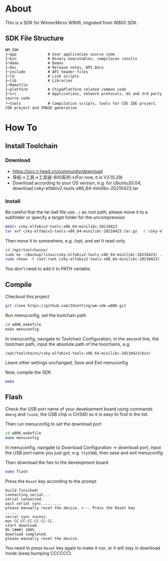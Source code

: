 # About 

This is a SDK for WinnerMicro W806, migrated from W800 SDK.

## SDK File Structure

```
WM_SDK 
├─app              # User application source code
├─bin              # Binary executables, compilaion results
├─demo             # Demos
├─doc              # Release notes, API Docs 
├─include          # API header files 
├─ld               # Link scripts
├─lib              # Libraries
├─Makefile
├─platform         # Chip&Platform related common code
├─src              # Applications, network protocols, OS and 3rd party source code
└─tools            # Compilation scripts, tools for CDS IDE project、CDK project and IMAGE generation
```

# How To

## Install Toolchain

### Download

* https://occ.t-head.cn/community/download
* 导航->工具->工具链-800系列->(For now, it is V3.10.29)
* Download according to your OS version, e.g. for Ubuntu20.04, download csky-elfabiv2-tools-x86_64-minilibc-20210423.tar

### Install

Be careful that the tar ball file use `./` as root path, please move it to a subfolder or specify a target folder for the uncompression
```bash
mkdir csky-elfabiv2-tools-x86_64-minilibc-20210423
tar xvf csky-elfabiv2-tools-x86_64-minilibc-20210423.tar.gz  -C csky-elfabiv2-tools-x86_64-minilibc-20210423/
```
Then move it to somewhere, e.g. /opt, and set it read-only
```bash
cd /opt/toolchains/
sudo mv ~/Backup/linux/csky-elfabiv2-tools-x86_64-minilibc-20210423/ .
sudo chown -R root:root csky-elfabiv2-tools-x86_64-minilibc-20210423/
```
You don't need to add it to PATH variable.

## Compile

Checkout this project
```bash
git clone https://github.com/IOsetting/wm-sdk-w806.git
```

Run menuconfig, set the toolchain path
```bash
cd w806_makefile
make menuconfig
```

In menuconfig, navigate to Toolchain Configuration, In the second line, the toolchain path, input the absolute path of the toolchains, e.g.
```
/opt/toolchains/csky-elfabiv2-tools-x86_64-minilibc-20210423/bin/
```
Leave other settings unchanged, Save and Exit menuconfig

Now, compile the SDK
```bash
make
```

## Flash

Check the USB port name of your development board using commands `dmesg` and `lsusb`, the USB chip is CH340 so it is easy to find in the list. 

Then run menuconfig to set the download port
```bash
cd w806_makefile
make menuconfig
```
In menuconfig, navigate to Download Configuration -> download port, input the USB port name you just got, e.g. `ttyUSB0`, then save and exit menuconfig

Then download the hex to the development board
```bash
make flash
```
Press the `Reset` key according to the prompt
```
build finished!
connecting serial...
serial connected.
wait serial sync.........
please manually reset the device. <--- Press the Reset key
.....
serial sync sucess.
mac CC-CC-CC-CC-CC-CC.
start download.
0% [###] 100%
download completed.
please manually reset the device.
```
You need to press `Reset` key again to make it run, or it will stay in download mode (keep bumping CCCCCC).


